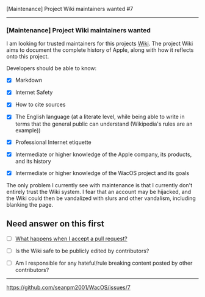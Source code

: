 [Maintenance] Project Wiki maintainers wanted #7

***

### [Maintenance] Project Wiki maintainers wanted

I am looking for trusted maintainers for this projects [Wiki](https://github.com/seanpm2001/WacOS/wiki/). The project Wiki aims to document the complete history of Apple, along with how it reflects onto this project.

Developers should be able to know:

- [x] Markdown

- [x] Internet Safety

- [x] How to cite sources

- [x] The English language (at a literate level, while being able to write in terms that the general public can understand (Wikipedia's rules are an example))

- [X] Professional Internet etiquette

- [x] Intermediate or higher knowledge of the Apple company, its products, and its history

- [x] Intermediate or higher knowledge of the WacOS project and its goals

The only problem I currently see with maintenance is that I currently don't entirely trust the Wiki system. I fear that an account may be hijacked, and the Wiki could then be vandalized with slurs and other vandalism, including blanking the page.

## Need answer on this first

- [ ] [What happens when I accept a pull request?](https://github.com/seanpm2001/seanpm2001/issues/21/)

- [ ] Is the Wiki safe to be publicly edited by contributors?

- [ ] Am I responsible for any hateful/rule breaking content posted by other contributors?

***

https://github.com/seanpm2001/WacOS/issues/7

